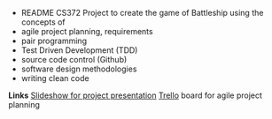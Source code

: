 * README
CS372 Project to create the game of Battleship using the concepts of 
* agile project planning, requirements
* pair programming
* Test Driven Development (TDD)
* source code control (Github)
* software design methodologies
* writing clean code

**Links**
[Slideshow for project presentation](https://docs.google.com/presentation/d/1JHrZ4IC1fxOlWHYBEhiaO9-LYmAXLXrHguSUdvcEK6g/edit?usp=sharing)
[Trello](https://trello.com/b/QGpA2VEH/cs372-battleship) board for agile project planning
